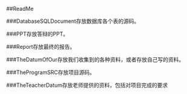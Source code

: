##ReadMe

###DatabaseSQLDocument存放数据库各个表的源码。

###PPT存放答辩的PPT。

###Report存放最终的报告。

###TheDatumOfOur存放我们收集到的各种资料，或者存放自己写的资料。

###TheProgramSRC存放项目源码。

###TheTeacherDatum存放老师提供的资料，包括对项目完成的要求


